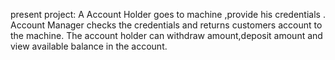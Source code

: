 present project:
A Account Holder goes to machine ,provide his credentials .
Account Manager checks the credentials and returns customers account to the machine.
The account holder can withdraw amount,deposit amount and view available balance in the account.
